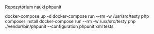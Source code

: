 Repozytorium nauki phpunit

docker-compose up -d
docker-compose run --rm -w /usr/src/testy php composer install
docker-compose run --rm -w /usr/src/testy php ./vendor/bin/phpunit --configuration phpunit.xml tests
